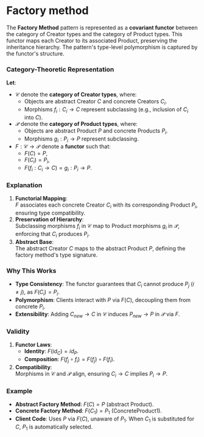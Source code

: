 # Factory method
The **Factory Method** pattern is represented as a **covariant functor** between the category of Creator types and the category of Product types. This functor maps each Creator to its associated Product, preserving the inheritance hierarchy. The pattern's type-level polymorphism is captured by the functor's structure.

### Category-Theoretic Representation  
**Let**:  
- $\mathcal{C}$ denote the **category of Creator types**, where:  
  - Objects are abstract Creator $C$ and concrete Creators $C_i$.  
  - Morphisms $f_i: C_i \to C$ represent subclassing (e.g., inclusion of $C_i$ into $C$).  
- $\mathcal{P}$ denote the **category of Product types**, where:  
  - Objects are abstract Product $P$ and concrete Products $P_i$.  
  - Morphisms $g_i: P_i \to P$ represent subclassing.  
- $F: \mathcal{C} \to \mathcal{P}$ denote a **functor** such that:  
  - $F(C) = P$,  
  - $F(C_i) = P_i$,  
  - $F(f_i: C_i \to C) = g_i: P_i \to P$.  

### Explanation  
1. **Functorial Mapping**:  
   $F$ associates each concrete Creator $C_i$ with its corresponding Product $P_i$, ensuring type compatibility.  
2. **Preservation of Hierarchy**:  
   Subclassing morphisms $f_i$ in $\mathcal{C}$ map to Product morphisms $g_i$ in $\mathcal{P}$, enforcing that $C_i$ produces $P_i$.  
3. **Abstract Base**:  
   The abstract Creator $C$ maps to the abstract Product $P$, defining the factory method's type signature.  

### Why This Works  
- **Type Consistency**: The functor guarantees that $C_i$ cannot produce $P_j$ ($i \neq j$), as $F(C_i) = P_i$.  
- **Polymorphism**: Clients interact with $P$ via $F(C)$, decoupling them from concrete $P_i$.  
- **Extensibility**: Adding $C_{new} \to C$ in $\mathcal{C}$ induces $P_{new} \to P$ in $\mathcal{P}$ via $F$.  

### Validity  
1. **Functor Laws**:  
   - **Identity**: $F(id_C) = id_P$.
   - **Composition**: $F(f_j \circ f_i) = F(f_j) \circ F(f_i)$.  
2. **Compatibility**:  
   Morphisms in $\mathcal{C}$ and $\mathcal{P}$ align, ensuring $C_i \to C$ implies $P_i \to P$.  

### Example  
- **Abstract Factory Method**: $F(C) = P$ (abstract Product).  
- **Concrete Factory Method**: $F(C_1) = P_1$ (ConcreteProduct1).  
- **Client Code**: Uses $P$ via $F(C)$, unaware of $P_1$. When $C_1$ is substituted for $C$, $P_1$ is automatically selected. 
